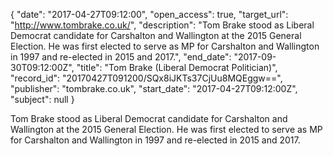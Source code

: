 {
  "date": "2017-04-27T09:12:00", 
  "open_access": true, 
  "target_url": "http://www.tombrake.co.uk/", 
  "description": "Tom Brake stood as Liberal Democrat candidate for Carshalton and Wallington at the 2015 General Election. He was first elected to serve as MP for Carshalton and Wallington in 1997 and re-elected in 2015 and 2017.", 
  "end_date": "2017-09-30T09:12:00Z", 
  "title": "Tom Brake (Liberal Democrat Politician)", 
  "record_id": "20170427T091200/SQx8iJKTs37CjUu8MQEggw==", 
  "publisher": "tombrake.co.uk", 
  "start_date": "2017-04-27T09:12:00Z", 
  "subject": null
}

Tom Brake stood as Liberal Democrat candidate for Carshalton and Wallington at the 2015 General Election. He was first elected to serve as MP for Carshalton and Wallington in 1997 and re-elected in 2015 and 2017.